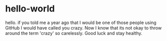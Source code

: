 # hello-world

hello. if you told me a year ago that I would be one of those people using GitHub I would have called you crazy. Now I know that its not okay to throw around the term 'crazy' so carelessly. Good luck and stay healthy.
